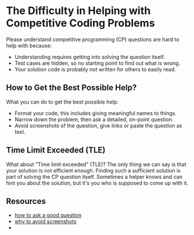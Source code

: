 <!-- alias cp-help, cp -->
# The Difficulty in Helping with Competitive Coding Problems

Please understand competitive programming (CP) questions are hard to help with because:

- Understanding requires getting into solving the question itself.
- Test cases are hidden, so no starting point to find out what is wrong.
- Your solution code is probably not written for others to easily read.

<!-- inline -->
## How to Get the Best Possible Help?

What you can do to get the best possible help:

- Format your code, this includes giving meaningful names to things.
- Narrow down the problem, then ask a detailed, on-point question.
- Avoid screenshots of the question, give links or paste the question as text.

<!-- inline -->
## Time Limit Exceeded (TLE)

What about "Time limit exceeded" (TLE)?
The only thing we can say is that your solution is not efficient enough. Finding such a sufficient solution is part of solving the CP question itself. Sometimes a helper knows and can hint you about the solution, but it's you who is supposed to come up with it.

## Resources

- [how to ask a good question](https://codeblog.jonskeet.uk/2010/08/29/writing-the-perfect-question/)
- [why to avoid screenshots](https://idownvotedbecau.se/imageofcode)
-